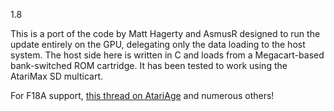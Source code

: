 1.8

This is a port of the code by Matt Hagerty and AsmusR designed to run the update entirely on the GPU, delegating only the data loading to the host system. The host side here is written in C and loads from a Megacart-based bank-switched ROM cartridge. It has been tested to work using the AtariMax SD multicart.

For F18A support, [this thread on AtariAge](http://atariage.com/forums/topic/262086-f18a-firmware-update/page-2/) and numerous others!

